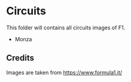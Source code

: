 # Circuits
This folder will contains all circuits images of F1.

- Monza

## Credits
Images are taken from https://www.formula1.it/
